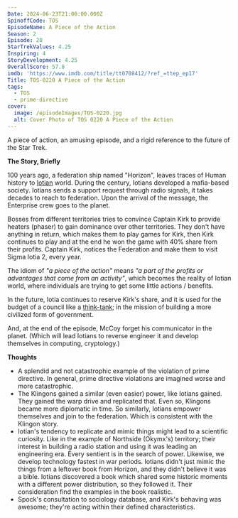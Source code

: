 ```yaml
---
Date: 2024-06-23T21:00:00.000Z
SpinoffCode: TOS
EpisodeName: A Piece of the Action
Season: 2
Episode: 20
StarTrekValues: 4.25
Inspiring: 4
StoryDevelopment: 4.25
OverallScore: 57.8
imdb: 'https://www.imdb.com/title/tt0708412/?ref_=ttep_ep17'
Title: TOS-0220 A Piece of the Action
tags:
  - TOS
  - prime-directive
cover:
  image: /episodeImages/TOS-0220.jpg
  alt: Cover Photo of TOS 0220 A Piece of the Action
---
```


A piece of action, an amusing episode, and a rigid reference to the future of the Star Trek.

**The Story, Briefly**

100 years ago, a federation ship named "Horizon", leaves traces of Human history to [Iotian](https://memory-alpha.fandom.com/wiki/Iotian) world. During the century, Iotians developed a mafia-based society. Iotians sends a support request through radio signals, it takes decades to reach to federation. Upon the arrival of the message, the Enterprise crew goes to the planet.

Bosses from different territories tries to convince Captain Kirk to provide heaters (phaser) to gain dominance over other territories. They don't have anything in return, which makes them to play games for Kirk, then Kirk continues to play and at the end he won the game with 40% share from their profits. Captain Kirk, notices the Federation and make them to visit Sigma Iotia 2, every year.

The idiom of *"a piece of the action"* means *"a part of the profits or advantages that come from an activity"*, which becomes the reality of Iotian world, where individuals are trying to get some little actions / benefits.

In the future, Iotia continues to reserve Kirk's share, and it is used for the budget of a council like a [think-tank](https://en.wikipedia.org/wiki/Think_tank); in the mission of building a more civilized form of government.

And, at the end of the episode, McCoy forget his communicator in the planet. (Which will lead Iotians to reverse engineer it and develop themselves in computing, cryptology.)

**Thoughts**

* A splendid and not catastrophic example of the violation of prime directive. In general, prime directive violations are imagined worse and more catastrophic.
* The Klingons gained a similar (even easier) power, like Iotians gained. They gained the warp drive and replicated that. Even so, Klingons became more diplomatic in time. So similarly, Iotians empower themselves and join to the federation. Which is consistent with the Klingon story.
* Iotian's tendency to replicate and mimic things might lead to a scientific curiosity. Like in the example of Northside (Okymx's) territory; their interest in building a radio station and using it was leading an engineering era. Every sentient is in the search of power. Likewise, we develop technology fastest in war periods. Iotians didn't just mimic the things from a leftover book from Horizon, and they didn't believe it was a bible. Iotians discovered a book which shared some historic moments with a different power distribution, so they followed it. Their consideration find the examples in the book realistic.
* Spock's consultation to sociology database, and Kirk's behaving was awesome; they're acting within their defined characteristics.
